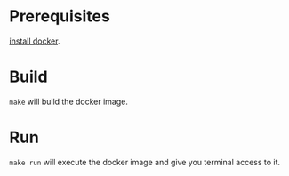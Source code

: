 # Prerequisites

[install docker](https://docs.docker.com/get-docker/).

# Build

`make` will build the docker image.

# Run

`make run` will execute the docker image and give you terminal access to it.

